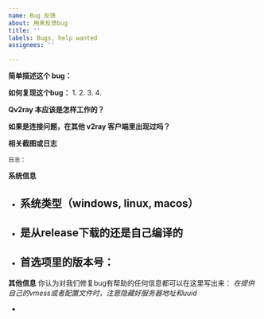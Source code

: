 ```yaml
---
name: Bug 反馈
about: 用来反馈bug
title: ''
labels: Bugs, help wanted
assignees: ''

---
```


**简单描述这个 bug：**




**如何复现这个bug：**
1. 
2. 
3. 
4. 

**Qv2ray 本应该是怎样工作的？**



**如果是连接问题，在其他 v2ray 客户端里出现过吗？** 



**相关截图或日志**

```
日志：

```



**系统信息**
 - 系统类型（windows, linux, macos）
    - 
 - 是从release下载的还是自己编译的
    - 
 - 首选项里的版本号：
    - 

**其他信息**
你认为对我们修复bug有帮助的任何信息都可以在这里写出来：
*在提供自己的vmess或者配置文件时，注意隐藏好服务器地址和uuid*

- 

